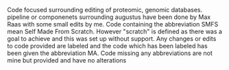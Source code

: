 Code focused surrounding editing of proteomic, genomic databases. pipeline or componenets surrounding augustus have been done by Max Raas with some small edits by me. 
Code containing the abbreviation SMFS mean Self Made From Scratch. However "scratch" is defined as there was a goal to achieve and this was set up without support.
Any changes or edits to code provided are labeled and the code which has been labeled has been given the abbreviation MA.
Code missing any abbreviations are not mine but provided and have no alterations
